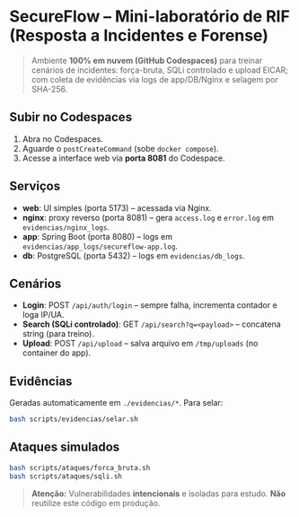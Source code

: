 # SecureFlow – Mini-laboratório de RIF (Resposta a Incidentes e Forense)

> Ambiente **100% em nuvem (GitHub Codespaces)** para treinar cenários de incidentes: força-bruta, SQLi controlado e upload EICAR; com coleta de evidências via logs de app/DB/Nginx e selagem por SHA-256.

## Subir no Codespaces
1. Abra no Codespaces.
2. Aguarde o `postCreateCommand` (sobe `docker compose`).
3. Acesse a interface web via **porta 8081** do Codespace.

## Serviços
- **web**: UI simples (porta 5173) – acessada via Nginx.
- **nginx**: proxy reverso (porta 8081) – gera `access.log` e `error.log` em `evidencias/nginx_logs`.
- **app**: Spring Boot (porta 8080) – logs em `evidencias/app_logs/secureflow-app.log`.
- **db**: PostgreSQL (porta 5432) – logs em `evidencias/db_logs`.

## Cenários
- **Login**: POST `/api/auth/login` – sempre falha, incrementa contador e loga IP/UA.
- **Search (SQLi controlado)**: GET `/api/search?q=<payload>` – concatena string (para treino).
- **Upload**: POST `/api/upload` – salva arquivo em `/tmp/uploads` (no container do app).

## Evidências
Geradas automaticamente em `./evidencias/*`. Para selar:
```bash
bash scripts/evidencias/selar.sh
```

## Ataques simulados
```bash
bash scripts/ataques/forca_bruta.sh
bash scripts/ataques/sqli.sh
```

> **Atenção:** Vulnerabilidades **intencionais** e isoladas para estudo. **Não** reutilize este código em produção.
